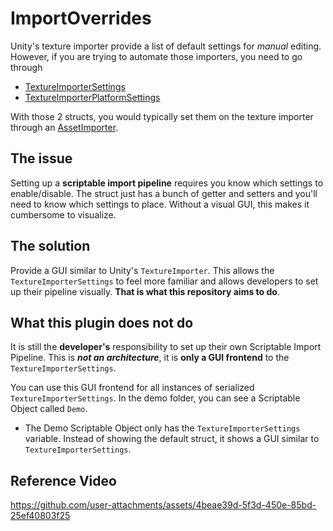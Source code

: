 # ImportOverrides

Unity's texture importer provide a list of default settings for _manual_ editing. However, if you 
are trying to automate those importers, you need to go through

* [TextureImporterSettings](https://docs.unity3d.com/ScriptReference/TextureImporterSettings.html)
* [TextureImporterPlatformSettings](https://docs.unity3d.com/ScriptReference/TextureImporterPlatformSettings.html)

With those 2 structs, you would typically set them on the texture importer through an [AssetImporter](https://docs.unity3d.com/ScriptReference/AssetImporter.html).

## The issue

Setting up a **scriptable import pipeline** requires you know which settings to enable/disable. The
struct just has a bunch of getter and setters and you'll need to know which settings to place. Without 
a visual GUI, this makes it cumbersome to visualize.

## The solution
Provide a GUI similar to Unity's `TextureImporter`. This allows the `TextureImporterSettings` to 
feel more familiar and allows developers to set up their pipeline visually. **That is what this 
repository aims to do**.

## What this plugin does not do
It is still the **developer's** responsibility to set up their own Scriptable Import Pipeline. This 
is **_not an architecture_**, it is **only a GUI frontend** to the `TextureImporterSettings`.

You can use this GUI frontend for all instances of serialized `TextureImporterSettings`. In the 
demo folder, you can see a Scriptable Object called `Demo`.

* The Demo Scriptable Object only has the `TextureImporterSettings` variable. Instead of showing the
default struct, it shows a GUI similar to `TextureImporterSettings`.

## Reference Video
https://github.com/user-attachments/assets/4beae39d-5f3d-450e-85bd-25ef40803f25
